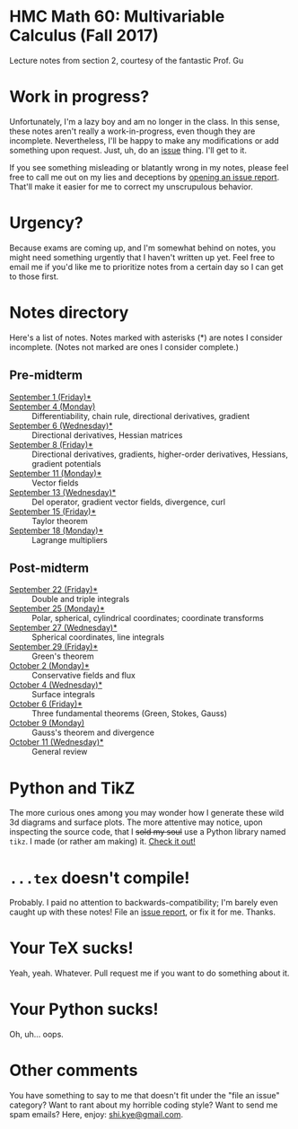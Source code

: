 # HMC Math 60: Multivariable Calculus (Fall 2017)

Lecture notes from section 2, courtesy of the fantastic Prof. Gu

# Work in progress?

Unfortunately, I'm a lazy boy and am no longer in the class.  In this sense,
these notes aren't really a work-in-progress, even though they are incomplete.
Nevertheless, I'll be happy to make any modifications or add something upon
request.  Just, uh, do an [issue] thing.  I'll get to it.

If you see something misleading or blatantly wrong in my notes, please feel free
to call me out on my lies and deceptions by [opening an issue
report](issue). That'll make it easier for me to correct my unscrupulous
behavior.

[issue]: (https://github.com/kwshi/hmc-math60/issues/new)

# Urgency?

Because exams are coming up, and I'm somewhat behind on notes, you might need
something urgently that I haven't written up yet. Feel free to email me if you'd
like me to prioritize notes from a certain day so I can get to those first.

# Notes directory

Here's a list of notes. Notes marked with asterisks (*) are notes I consider
incomplete. (Notes not marked are ones I consider complete.)

## Pre-midterm

<dl>
  <dt><a href="september/01/2017sep01.pdf">September 1 (Friday)*</a></dt>

  
  <dt><a href="september/04/2017sep04.pdf">September 4 (Monday)</a></dt>
  <dd>Differentiability, chain rule, directional derivatives, gradient</dd>
  
  <dt><a href="september/06/2017sep06.pdf">September 6 (Wednesday)*</a></dt>
  <dd>Directional derivatives, Hessian matrices</dd>

  <dt><a href="september/08/2017sep08.pdf">September 8 (Friday)*</a></dt>
  <dd>Directional derivatives, gradients, higher-order derivatives, Hessians, gradient potentials</dd>

  <dt><a href="september/11/2017sep11.pdf">September 11 (Monday)*</a></dt>
  <dd>Vector fields</dd>

  <dt><a href="september/13/2017sep13.pdf">September 13 (Wednesday)*</a></dt>
  <dd>Del operator, gradient vector fields, divergence, curl</dd>

  <dt><a href="september/15/2017sep15.pdf">September 15 (Friday)*</a></dt>
  <dd>Taylor theorem</dd>

  <dt><a href="september/18/2017sep18.pdf">September 18 (Monday)*</a></dt>
  <dd>Lagrange multipliers</dd>
</dl>

## Post-midterm

<dl>

  <dt><a href="september/22/2017sep22.pdf">September 22 (Friday)*</a></dt>
  <dd>Double and triple integrals</dd>
  
  <dt><a href="september/25/2017sep25.pdf">September 25 (Monday)*</a></dt>
  <dd>Polar, spherical, cylindrical coordinates; coordinate transforms</dd>

  <dt><a href="september/27/2017sep27.pdf">September 27 (Wednesday)*</a></dt>
  <dd>Spherical coordinates, line integrals</dd>

  <dt><a href="september/29/2017sep29.pdf">September 29 (Friday)*</a></dt>
  <dd>Green's theorem</dd>

  <dt><a href="october/02/2017oct02.pdf">October 2 (Monday)*</a></dt>
  <dd>Conservative fields and flux</dd>

  <dt><a href="october/04/2017oct04.pdf">October 4 (Wednesday)*</a></dt>
  <dd>Surface integrals</dd>

  <dt><a href="october/06/2017oct06.pdf">October 6 (Friday)*</a></dt>
  <dd>Three fundamental theorems (Green, Stokes, Gauss)</dd>

  <dt><a href="october/09/2017oct09.pdf">October 9 (Monday)</a></dt>
  <dd>Gauss's theorem and divergence</dd>

  <dt><a href="october/11/2017oct11.pdf">October 11 (Wednesday)*</a></dt>
  <dd>General review</dd>
</dl>
  

# Python and TikZ

The more curious ones among you may wonder how I generate these wild 3d diagrams
and surface plots. The more attentive may notice, upon inspecting the source
code, that I ~~sold my soul~~ use a Python library named `tikz`. I made (or
rather am making) it. [Check it out!](tikz)

[tikz]: (https://github.com/kwshi/python-tikz)

# `...tex` doesn't compile!

Probably. I paid no attention to backwards-compatibility; I'm barely even caught
up with these notes! File an [issue report](issue), or fix it for me. Thanks.

# Your TeX sucks!

Yeah, yeah. Whatever. Pull request me if you want to do something about it.

# Your Python sucks!

Oh, uh... oops.

# Other comments

You have something to say to me that doesn't fit under the "file an issue"
category? Want to rant about my horrible coding style? Want to send me spam
emails? Here, enjoy: [shi.kye@gmail.com](mailto:shi.kye@gmail.com).

